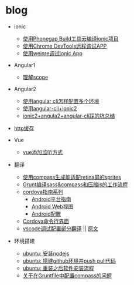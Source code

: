 # blog

- ionic
  - [使用Phonegap Build工具云编译ionic项目](https://www.cnblogs.com/miss-radish/p/4998104.html)
  - [使用Chrome DevTools远程调试APP](https://www.cnblogs.com/miss-radish/p/4990871.html)
  - [使用weinre调试ionic App](https://www.cnblogs.com/miss-radish/p/4877621.html)
- Angular1
  - [理解scope](https://github.com/angular/angular.js/wiki/Understanding-Scopes)
- Angular2
  - [使用angular cli怎样配置多个环境](https://github.com/floraluo/blog/blob/master/Angular2/%E4%BD%BF%E7%94%A8angular%20cli%E6%80%8E%E6%A0%B7%E9%85%8D%E7%BD%AE%E5%A4%9A%E4%B8%AA%E7%8E%AF%E5%A2%83.md)
  - [使用angular-cli+ionic2](https://github.com/mirkonasato/ionic2-with-angular-cli)
  - [ionic2+angula2+angular-cli踩的坑总结](https://github.com/floraluo/blog/blob/master/Angular2/%E8%AE%B0%E5%BD%95ionic2%2Bangular-cli%E8%B8%A9%E7%9A%84%E4%B8%80%E4%BA%9B%E5%9D%91.md)

- [http缓存](https://developers.google.com/web/fundamentals/performance/optimizing-content-efficiency/http-caching)
- Vue
  - [vue添加监听方式](https://github.com/floraluo/blog/blob/master/vue/%E6%B7%BB%E5%8A%A0%E7%9B%91%E5%90%AC%E6%96%B9%E5%BC%8F.md)

- 翻译
  - [使用compass生成能适配retina屏的sprites](https://www.cnblogs.com/miss-radish/p/4612629.html)
  - [Grunt编译sass&compass和压缩js的工作流程](https://www.cnblogs.com/miss-radish/p/4767073.html)
  - [cordova指南系列](https://github.com/floraluo/blog/tree/master/cordova-guide)
    - [Android平台指南](https://github.com/floraluo/blog/blob/master/cordova-guide/Android%E5%B9%B3%E5%8F%B0%E6%8C%87%E5%8D%97.md)
    - [Android Web视图](https://github.com/floraluo/blog/blob/master/cordova-guide/Android%20Web%E8%A7%86%E5%9B%BE.md)
    - [Android配置](https://github.com/floraluo/blog/blob/master/cordova-guide/Android%E9%85%8D%E7%BD%AE.md)
  - [Cordova命令行界面](https://www.cnblogs.com/miss-radish/p/4788876.html)
  - [vscode调试配置部分翻译](https://github.com/floraluo/blog/blob/master/translation/vscode-debugging.md) || [原文](https://code.visualstudio.com/docs/editor/debugging#_launch-configurations)

- 环境搭建
  - [ubuntu: 安装nodejs](https://www.cnblogs.com/miss-radish/p/4803629.html)
  - [ubuntu: 搭建github环境并push pull代码](https://www.cnblogs.com/miss-radish/p/4731563.html)
  - [ubuntu: 重装之后软件安装流程](https://www.cnblogs.com/miss-radish/p/4805660.html)
  - [关于在Gruntfile中配置compass的问题](https://www.cnblogs.com/miss-radish/p/4769670.html)